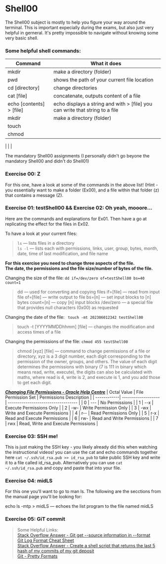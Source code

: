# Shell00
The Shell00 subject is mostly to help you figure your way around the terminal. This is important expecially during the exams, but also just very helpful in gerneral. It's pretty impossible to navigate without knowing some very basic shell.

### Some helpful shell commands:
|     Command              | What it does                                                                 |
| -------------------------| ---------------------------------------------------------------------------- |
| mkdir                    | make a directory (folder)                                                    |
| pwd                      | shows the path of your current file location                                 |
| cd [directory]           | change directories                                                           |
| cat [file]               | concatenate, outputs content of a file                                       |
| echo [contents] > [file] | echo displays a string and with > [file] you can write that string to a file |
| mkdir                    | make a directory (folder)                                                    |
| touch
| chmod
| 
| 
| 



The mandatory Shell00 assignments (I personally didn't go beyone the mandatory Shell00 and didn't do Shell01)

### Exercise 00: Z<br />
For this one, have a look at some of the commands in the above list! (Hint - you essentially want to make a folder (Ex00), and a file within that folder (z) that contains a message (Z).

### Exercise 01: testShell00 && Exercise 02: Oh yeah, mooore...<br />
Here are the commands and explanations for Ex01. Then have a go at replicating the effect for the files in Ex02.

To have a look at your current files:
> ```ls``` —  lists files in a directory<br />
```ls -l```  — lists each with permissions, links, user, group, bytes, month, date, time of last modification, and file name<br />

**For this exercise you need to change three aspects of the file.<br />
The date, the permissions and the file size/number of bytes of the file.**

Changing the size of the file: ```dd if=/dev/zero of=testShell00 bs=40 count=1```
> dd  —  used for converting and copying files
    if=[file] — read from input file
        of=[file] — write output to file
            bs=[n] — set input blocks to [n] bytes
            count=[n] — copy [n] input blocks
/dev/zero — a special file that provides null characters (0x00) as requested

Changing the date of the file: ``` touch -mt 202306012342 testShell00```
> touch -t [YYYYMMDDhhmm] [file] — changes the modification and access times of a file

Changing the permissions of the file: ```chmod 455 testShell00```
> chmod [xyz] [file] — command to change permissions of a file or directory, xyz is a 3 digit number, each digit corresponding to the permission of the owner, groups, and others. The value of each digit determines the permissions with binary (7 is 111 in binary which means read, write, execute), the digits can also be calculated with maths, where read is 4, write is 2, and execute is 1, and you add those to get each digit.

[***Changing File Permissions - Oracle Help Centre***](https://docs.oracle.com/cd/E19504-01/802-5750/6i9g464pv/index.html)
| Octal Value | File Permission Set | Permissions Description             |
| ------------| ------------------- | ----------------------------------- |
|      0      |         ---         | No Permissions                      |
|      1      |         --x         | Execute Permissions Only            |
|      2      |         -w-         | Write Permission Only               |
|      3      |         -wx         | Write and Execute Permissions       |
|      4      |         r--         | Read Permissions Only               |
|      5      |         r-x         | Read and Execute Permissions        |
|      6      |         rw-         | Read and Write Permissions          |
|      7      |         rwx         | Read, Write and Execute Permissions |


### Exercise 03: SSH me!<br />
This is just making the SSH key - you likely already did this when watching the instructional videos!
you can use the cat and echo commands together here ```cat ~/.ssh/id_rsa.pub >> id_rsa_pub``` to take public SSH key and write it to a file called id_rsa_pub.
Alternatively you can use ```cat ~/.ssh/id_rsa.pub``` and copy and paste that into your file.


### Exercise 04: midLS<br />
For this one you'll want to go to man ls. The following are the secctions from the manual page you'll be looking for:

echo ls -mtp > midLS — echoes the list program to the file named midLS 


### Exercise 05: GiT commit<br />
> Some Helpful Links:<br />
> [Stack Overflow Answer - Git get --source information in --format](https://stackoverflow.com/questions/12712775/git-get-source-information-in-format)<br />
> [Git Log Format Cheat Sheet](https://dev.to/hoanganhlam/git-log-format-string-cheat-sheet-328d)<br />
> [Stack Overflow Answer - Create a shell script that returns the last 5 hash of my commits of my git deposit](https://stackoverflow.com/questions/56840491/create-a-shell-script-that-returns-the-last-5-hash-of-my-commits-of-my-git-depos)<br />
> [Git - Pretty Formats](https://git-scm.com/docs/pretty-formats/2.24.0)<br />
